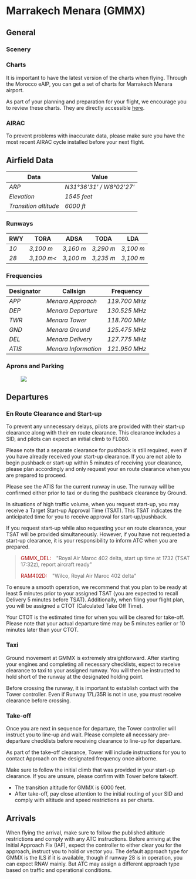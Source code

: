 
<!--
title: Marrakech Menara
description: Marrakech Menara
published: true
date: 2023-02-27T23:54:00.000Z
tags: 
editor: undefined
dateCreated: 2023-02-27T23:54:00.000Z
-->

# Marrakech Menara (GMMX)

## General

### Scenery

### Charts

<p>It is important to have the latest version of the charts when flying. Through the Morocco eAIP, you can get a set of charts for Marrakech Menara airport.</p>

<p>As part of your planning and preparation for your flight, we encourage you to review these charts. They are directly accessible <a href="https://bit.ly/3CeFrYG"><u>here</u></a>.</p>

### AIRAC

To prevent problems with inaccurate data, please make sure you have the most recent AIRAC cycle installed before your next flight.

## Airfield Data

<table>
  <thead>
    <tr>
      <th>Data</th>
      <th>Value</th>
    </tr>
  </thead>
  <tbody>
    <tr>
      <td class="foo"><em>ARP</em></td>
      <td><em class="foo">N31°36'31' / W8°02'27'</em></td>
    </tr>
    <tr>
      <td class="foo"><em>Elevation</em></td>
      <td><em class="foo">1545 feet</em></td>
    </tr>
    <tr>
      <td class="foo"><em>Transition altitude</em></td>
      <td><em class="foo">6000 ft</em></td>
    </tr>
  </tbody>
</table>

### Runways

<table>
  <thead>
    <tr>
      <th>RWY</th>
      <th>TORA</th>
      <th>ADSA</th>
      <th>TODA</th>
      <th>LDA</th>
    </tr>
  </thead>
  <tbody>
    <tr>
      <td class="foo"><em>10</em></td>
      <td><em class="foo">3,100 m</em></td>
      <td><em class="foo">3,160 m</em></td>
      <td><em class="foo">3,290 m</em></td>
      <td><em class="foo">3,100 m</em></td>
    </tr>
    <tr>
      <td class="foo"><em>28</em></td>
      <td><em class="foo">3,100 m<</em></td>
      <td><em class="foo">3,100 m</em></td>
      <td><em class="foo">3,235 m</em></td>
      <td><em class="foo">3,100 m</em></td>
    </tr>
  </tbody>
</table>

### Frequencies

<table>
  <thead>
    <tr>
      <th>Designator</th>
      <th>Callsign</th>
      <th>Frequency</th>
    </tr>
  </thead>
  <tbody>
    <tr>
      <td class="foo"><em>APP</em></td>
      <td><em class="foo">Menara Approach</em></td>
      <td><em class="foo">119.700 MHz</em></td>
    </tr>
    <tr>
      <td class="foo"><em>DEP</em></td>
      <td><em class="foo">Menara Departure</em></td>
      <td><em class="foo">130.525 MHz</em></td>
    </tr>
    <tr>
      <td class="foo"><em>TWR</em></td>
      <td><em class="foo">Menara Tower</em></td>
      <td><em class="foo">118.700 MHz</em></td>
    </tr>
    <tr>
      <td class="foo"><em>GND</em></td>
      <td><em class="foo">Menara Ground</em></td>
      <td><em class="foo">125.475 MHz</em></td>
    </tr>
    <tr>
      <td class="foo"><em>DEL</em></td>
      <td><em class="foo">Menara Delivery</em></td>
      <td><em class="foo">127.775 MHz</em></td>
    </tr>
    <tr>
      <td class="foo"><em>ATIS</em></td>
      <td><em class="foo">Menara Information</em></td>
      <td><em class="foo">121.950 MHz</em></td>
    </tr>
  </tbody>
</table>

### Aprons and Parking

<figure class="image image_resized" style="width:100%;"><img src="https://www.vatsim.ma/wp-content/uploads/2023/05/gmmx.png">
</figure>

## Departures

### En Route Clearance and Start-up

<p>To prevent any unnecessary delays, pilots are provided with their start-up clearance along with their en route clearance. This clearance includes a SID, and pilots can expect an initial climb to FL080.</p>

<p>Please note that a separate clearance for pushback is still required, even if you have already received your start-up clearance. If you are not able to begin pushback or start-up within 5 minutes of receiving your clearance, please plan accordingly and only request your en route clearance when you are prepared to proceed.</p>

<p>Please see the ATIS for the current runway in use. The runway will be confirmed either prior to taxi or during the pushback clearance by Ground.</p>

<p>In situations of high traffic volume, when you request start-up, you may receive a Target Start-up Approval Time (TSAT). This TSAT indicates the anticipated time for you to receive approval for start-up/pushback.</p>

<p>If you request start-up while also requesting your en route clearance, your TSAT will be provided simultaneously. However, if you have not requested a start-up clearance, it is your responsibility to inform ATC when you are prepared.</p>

<blockquote>
<div class="text">
  <p><span style="color:rgb(170,0,0);">GMMX_DEL:</span>&emsp;"Royal Air Maroc 402 delta, start up time at 1732 (TSAT 17:32z), report aircraft ready"</p>
  <p><span style="color:rgb(170,0,0);">RAM402D:</span>&emsp;"Wilco, Royal Air Maroc 402 delta"</p>
</div>
</blockquote>

<p>To ensure a smooth operation, we recommend that you plan to be ready at least 5 minutes prior to your assigned TSAT (you are expected to recall Delivery 5 minutes before TSAT). Additionally, when filing your flight plan, you will be assigned a CTOT (Calculated Take Off Time).</p>

<p>Your CTOT is the estimated time for when you will be cleared for take-off. Please note that your actual departure time may be 5 minutes earlier or 10 minutes later than your CTOT.</p>

### Taxi

<p>Ground movement at GMMX is extremely straightforward. After starting your engines and completing all necessary checklists, expect to receive clearance to taxi to your assigned runway. You will then be instructed to hold short of the runway at the designated holding point.</p>

<p>Before crossing the runway, it is important to establish contact with the Tower controller. Even if Runway 17L/35R is not in use, you must receive clearance before crossing.</p>

### Take-off

<p>Once you are next in sequence for departure, the Tower controller will instruct you to line-up and wait. Please complete all necessary pre-departure checklists before receiving clearance to line-up for departure.</p>

<p>As part of the take-off clearance, Tower will include instructions for you to contact Approach on the designated frequency once airborne.</p>

<p>Make sure to follow the initial climb that was provided in your start-up clearance. If you are unsure, please confirm with Tower before takeoff.</p>

<ul>
  <li>The transition altitude for GMMX is 6000 feet.</li>
  <li>After take-off, pay close attention to the initial routing of your SID and comply with altitude and speed restrictions as per charts.</li>
</ul>

## Arrivals

<p>When flying the arrival, make sure to follow the published altitude restrictions and comply with any ATC instructions. Before arriving at the Initial Approach Fix (IAF), expect the controller to either clear you for the approach, instruct you to hold or vector you. The default approach type for GMMX is the ILS if it is available, though if runway 28 is in operation, you can expect RNAV mainly. But ATC may assign a different approach type based on traffic and operational conditions.</p>